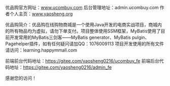 优品购官方网址：www.ucombuy.com
后台管理地址：admin.ucombuy.com
作者个人主页：www.yaosheng.org

优品购简介：优品购在线购物商城是一个使用Java开发的电商实战项目，商城内的所有物品均为虚拟，请勿下单支付。项目整体使用SSM框架，MyBatis使用了目前开发常用的MyBatis三剑客——MyBatis generator、MyBatis pulgin、Pagehelper插件，如有任何疑问请加QQ：1076009113
项目开发使用的所有文件请访问：learning.happymmall.com

前端前台代码地址：https://gitee.com/yaosheng0216/ucombuy_fe
前端后台代码地址：https://gitee.com/yaosheng0216/admin_fe

感谢您的访问！